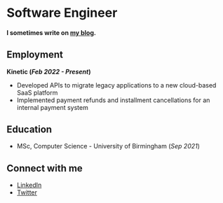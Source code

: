 # Software Engineer

#### I sometimes write on [my blog](https://www.thecodingpalace.com).

## Employment
**Kinetic (_Feb 2022 - Present_)**
- Developed APIs to migrate legacy applications to a new cloud-based SaaS platform
- Implemented payment refunds and installment cancellations for an internal payment system

## Education
- MSc, Computer Science - University of Birmingham (_Sep 2021_)

## Connect with me
- [LinkedIn](https://www.linkedin.com/in/magarpratik)
- [Twitter](https://x.com/magarpratik_)

